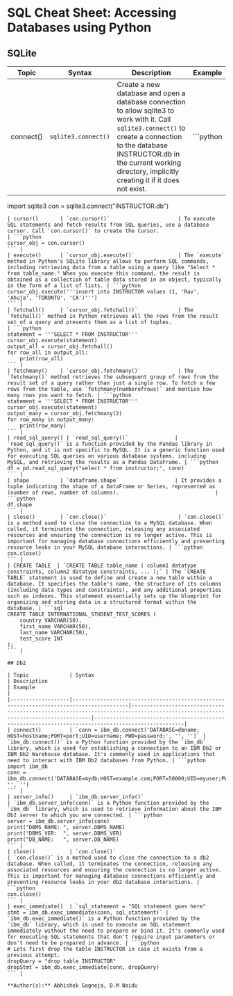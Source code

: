 # SQL Cheat Sheet: Accessing Databases using Python

## SQLite

| Topic           | Syntax                              | Description                                                                                                                                        | Example                                                                                           |
|-----------------|-------------------------------------|----------------------------------------------------------------------------------------------------------------------------------------------------|---------------------------------------------------------------------------------------------------|
| connect()      | `sqlite3.connect()`                | Create a new database and open a database connection to allow sqlite3 to work with it. Call `sqlite3.connect()` to create a connection to the database INSTRUCTOR.db in the current working directory, implicitly creating it if it does not exist. | ```python
import sqlite3
con = sqlite3.connect("INSTRUCTOR.db")
``` |
| cursor()       | `con.cursor()`                      | To execute SQL statements and fetch results from SQL queries, use a database cursor. Call `con.cursor()` to create the Cursor.                         | ```python
cursor_obj = con.cursor()
``` |
| execute()      | `cursor_obj.execute()`              | The `execute` method in Python's SQLite library allows to perform SQL commands, including retrieving data from a table using a query like "Select * from table_name." When you execute this command, the result is obtained as a collection of table data stored in an object, typically in the form of a list of lists. | ```python
cursor_obj.execute('''insert into INSTRUCTOR values (1, 'Rav', 'Ahuja', 'TORONTO', 'CA')''')
``` |
| fetchall()     | `cursor_obj.fetchall()`             | The `fetchall()` method in Python retrieves all the rows from the result set of a query and presents them as a list of tuples.                        | ```python
statement = '''SELECT * FROM INSTRUCTOR'''
cursor_obj.execute(statement)
output_all = cursor_obj.fetchall()
for row_all in output_all:
    print(row_all)
``` |
| fetchmany()    | `cursor_obj.fetchmany()`            | The `fetchmany()` method retrieves the subsequent group of rows from the result set of a query rather than just a single row. To fetch a few rows from the table, use `fetchmany(numberofrows)` and mention how many rows you want to fetch. | ```python
statement = '''SELECT * FROM INSTRUCTOR'''
cursor_obj.execute(statement)
output_many = cursor_obj.fetchmany(2)
for row_many in output_many:
    print(row_many)
``` |
| read_sql_query() | `read_sql_query()`               | `read_sql_query()` is a function provided by the Pandas library in Python, and it is not specific to MySQL. It is a generic function used for executing SQL queries on various database systems, including MySQL, and retrieving the results as a Pandas DataFrame. | ```python
df = pd.read_sql_query("select * from instructor;", conn)
``` |
| shape          | `dataframe.shape`                  | It provides a tuple indicating the shape of a DataFrame or Series, represented as (number of rows, number of columns).                               | ```python
df.shape
``` |
| close()        | `con.close()`                       | `con.close()` is a method used to close the connection to a MySQL database. When called, it terminates the connection, releasing any associated resources and ensuring the connection is no longer active. This is important for managing database connections efficiently and preventing resource leaks in your MySQL database interactions. | ```python
con.close()
``` |
| CREATE TABLE  | `CREATE TABLE table_name ( column1 datatype constraints, column2 datatype constraints, ... );` | The `CREATE TABLE` statement is used to define and create a new table within a database. It specifies the table's name, the structure of its columns (including data types and constraints), and any additional properties such as indexes. This statement essentially sets up the blueprint for organizing and storing data in a structured format within the database. | ```sql
CREATE TABLE INTERNATIONAL_STUDENT_TEST_SCORES (
    country VARCHAR(50),
    first_name VARCHAR(50),
    last_name VARCHAR(50),
    test_score INT
);
``` |

## Db2

| Topic             | Syntax                                                                                 | Description                                                                                                                   | Example                                                                                           |
|-------------------|----------------------------------------------------------------------------------------|-------------------------------------------------------------------------------------------------------------------------------|---------------------------------------------------------------------------------------------------|
| connect()         | `conn = ibm_db.connect('DATABASE=dbname; HOST=hostname;PORT=port;UID=username; PWD=password;', '', '')` | `ibm_db.connect()` is a Python function provided by the `ibm_db` library, which is used for establishing a connection to an IBM Db2 or IBM Db2 Warehouse database. It's commonly used in applications that need to interact with IBM Db2 databases from Python. | ```python
import ibm_db
conn = ibm_db.connect('DATABASE=mydb;HOST=example.com;PORT=50000;UID=myuser;PWD=mypassword;', '', '')
``` |
| server_info()     | `ibm_db.server_info()`                                                                | `ibm_db.server_info(conn)` is a Python function provided by the `ibm_db` library, which is used to retrieve information about the IBM Db2 server to which you are connected. | ```python
server = ibm_db.server_info(conn)
print("DBMS_NAME: ", server.DBMS_NAME)
print("DBMS_VER:  ", server.DBMS_VER)
print("DB_NAME:   ", server.DB_NAME)
``` |
| close()           | `con.close()`                                                                          | `con.close()` is a method used to close the connection to a db2 database. When called, it terminates the connection, releasing any associated resources and ensuring the connection is no longer active. This is important for managing database connections efficiently and preventing resource leaks in your db2 database interactions. | ```python
con.close()
``` |
| exec_immediate()  | `sql_statement = "SQL statement goes here"
stmt = ibm_db.exec_immediate(conn, sql_statement)` | `ibm_db.exec_immediate()` is a Python function provided by the `ibm_db` library, which is used to execute an SQL statement immediately without the need to prepare or bind it. It's commonly used for executing SQL statements that don't require input parameters or don't need to be prepared in advance. | ```python
# Lets first drop the table INSTRUCTOR in case it exists from a previous attempt.
dropQuery = "drop table INSTRUCTOR"
dropStmt = ibm_db.exec_immediate(conn, dropQuery)
``` |

**Author(s):** Abhishek Gagneja, D.M Naidu

